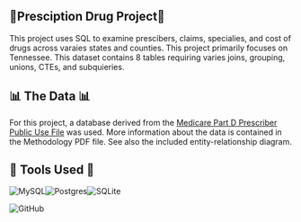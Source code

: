 ## :pill:Presciption Drug Project:pill: <br>

This project uses SQL to examine prescibers, claims, specialies, and cost of drugs across varaies states and counties. This project primarily focuses on Tennessee. This dataset contains 8 tables requiring varies joins, grouping, unions, CTEs, and subquieries. 

## :bar_chart:	The Data :bar_chart:	

For this project, a database derived from the [Medicare Part D Prescriber Public Use File](https://www.hhs.gov/guidance/document/medicare-provider-utilization-and-payment-data-part-d-prescriber-0) was used. More information about the data is contained in the Methodology PDF file. See also the included entity-relationship diagram.


## :toolbox: Tools Used :toolbox:

![MySQL](https://img.shields.io/badge/mysql-4479A1.svg?style=for-the-badge&logo=mysql&logoColor=white)![Postgres](https://img.shields.io/badge/postgres-%23316192.svg?style=for-the-badge&logo=postgresql&logoColor=white)![SQLite](https://img.shields.io/badge/sqlite-%2307405e.svg?style=for-the-badge&logo=sqlite&logoColor=white)

![GitHub](https://img.shields.io/badge/github-%23121011.svg?style=for-the-badge&logo=github&logoColor=white)
